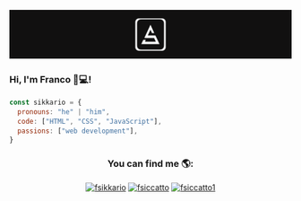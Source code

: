![Logo](https://github.com/fsiccatto/fsiccatto/blob/main/Logo.png)

### Hi, I'm Franco 👋💻!
```js
const sikkario = {
  pronouns: "he" | "him",
  code: ["HTML", "CSS", "JavaScript"],
  passions: ["web development"],
}
```


<h3 align="center">You can find me 🌎:</h3>
<p align="center">
  <a href="https://twitter.com/fsikkario" target="blank"><img align="center" src="https://raw.githubusercontent.com/rahuldkjain/github-profile-readme-generator/master/src/images/icons/Social/twitter.svg" alt="fsikkario" height="30" width="40" /></a>
  <a href="https://www.linkedin.com/in/franco-siccatto-34a9b8160/" target="blank"><img align="center" src="https://raw.githubusercontent.com/rahuldkjain/github-profile-readme-generator/master/src/images/icons/Social/linked-in-alt.svg"             alt="fsiccatto" height="30" width="40" /></a>
  <a href="https://instagram.com/fsiccatto1" target="blank"><img align="center" src="https://raw.githubusercontent.com/rahuldkjain/github-profile-readme-generator/master/src/images/icons/Social/instagram.svg" alt="fsiccatto1" height="30" width="40" /></a>
</p>

<!---
fsiccatto/fsiccatto is a ✨ special ✨ repository because its `README.md` (this file) appears on your GitHub profile.
You can click the Preview link to take a look at your changes.
--->

